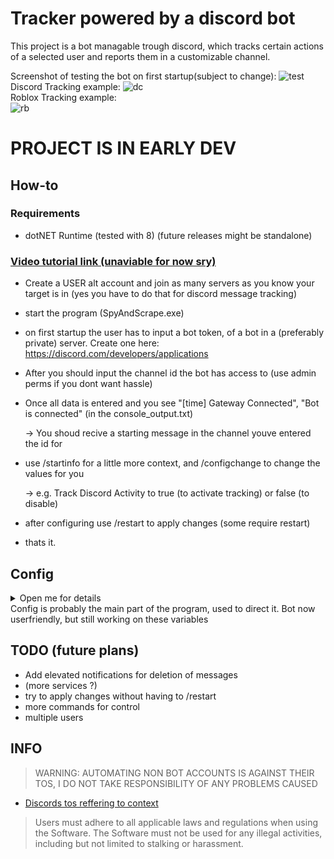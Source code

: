 
# Tracker powered by a discord bot

This project is a bot managable trough discord, which tracks certain actions of a selected user and reports them in a customizable channel.

Screenshot of testing the bot on first startup(subject to change):
![test](https://github.com/user-attachments/assets/5bfdab7f-8a3f-4fb4-b896-d8663d2b62e5)
<br>Discord Tracking example: 
![dc](https://github.com/user-attachments/assets/bd916dba-fdb7-4f29-b892-ed6348f38766)<br>
Roblox Tracking example:<br>
![rb](https://github.com/user-attachments/assets/83a58b3f-40d4-4ebb-a026-48418d3aed38)

# PROJECT IS IN EARLY DEV
## How-to
### Requirements
- dotNET Runtime (tested with 8) (future releases might be standalone)

### [Video tutorial link (unaviable for now sry)](https://youtu.be/wgk_KMtgaXk)


- Create a USER alt account and join as many servers as you know your target is in (yes you have to do that for discord message tracking)
- start the program (SpyAndScrape.exe)
- on first startup the user has to input a bot token, of a bot in a (preferably private) server. Create one here: https://discord.com/developers/applications
- After you should input the channel id the bot has access to (use admin perms if you dont want hassle)
- Once all data is entered and you see 
    "[time] Gateway     Connected",
    "Bot is connected" (in the console_output.txt)
    
    -> You shoud recive a starting message in the channel youve entered the id for
- use /startinfo for a little more context, and /configchange to change the values for you
    
    -> e.g. Track Discord Activity to true (to activate tracking) or false (to disable)

- after configuring use /restart to apply changes (some require restart)

- thats it.


## Config
<details>

<summary>Open me for details</summary>
<br>



| **Name**                     | **Description**                                                                 | **Codename (in JSON)**                     | **Var Type**          |
|------------------------------|---------------------------------------------------------------------------------|--------------------------------------------|-----------------------|
| **Target Name**               | Defines the name of the target (purely decorative)                              | `generalTargetName`                        | `string`              |
| **Bot Decoration**            | Manages the default bot decoration (silly cat by default)                       | `generalBotDecoration`                     | `string`              |
| **Bot Timeout**               | Specifies the time limit the bot is resting (in seconds)                        | `generalBotTimeout`                        | `int`                 |
| **Startup Message**           | Determines if the bot sends a starting message upon startup                     | `sendStartingMessageOnStartup`             | `int` (0 or 1, boolean)|
| **Bot Setup Channel ID**     | Channel ID used for bot setup operations (in app required)                       | `generalBotSetupChannelId`                 | `ulong`               |
| **Bot Log Channel ID**       | Channel ID where bot logs are sent                                              | `generalBotLogChannelId`                   | `ulong`               |
| **Important Channel ID**     | Channel ID for sending important notifications                                 | `generalBotImportantChannelId`             | `ulong`               |
| **Who to Ping**               | Defines who the bot should ping for notifications                              | `generalWhoToPing`                         | `string`              |
| **Track Discord Activity**   | True or false tracking of Discord messages (more soon) (required to track)      | `trackDiscord`                             | `bool`                |
| **Discord Tracking Id**     | Id used for tracking Discord activity (required to track)                        | `discordTrackingId`                       | `ulong`              |
| **Discord Tracking Token**   | Token for authenticating Discord tracking (user account) (required to track)   | `discordTrackingToken`                     | `string`              |
| **Discord Log Level**        | Defines the log level for Discord tracking (also determines if ping) (1-3)      | `discordTrackingLogLevel`                  | `int`                 |
| **Track Roblox Activity**    | Enables or disables tracking of Roblox activity (required to track)              | `trackRoblox`                              | `bool`                |
| **Roblox Tracking User ID**  | User ID used for tracking Roblox activity (required to track)                   | `robloxTrackingUserId`                     | `ulong`               |

- **`string`** just text
- **`int`** is used for whole numbers, including identifiers like log levels
- **`bool`** is used for true/false or binary values (like timeout)
- **`ulong`** is used for large numbers, especially for channel and user IDs

#### **Additionals**:
- required means you need to change this if you want to track that 
 - logLevel can only be between 1-3 (including)
 - for "Startup Message" its an 0 or 1, not bool, bc I had some parsing problems
</details>
Config is probably the main part of the program, used to direct it. Bot now userfriendly, but still working on these variables

## TODO (future plans)

- Add elevated notifications for deletion of messages
- (more services ?)
- try to apply changes without having to /restart
- more commands for control
- multiple users


## INFO

> WARNING: AUTOMATING NON BOT ACCOUNTS IS AGAINST THEIR TOS, I DO NOT TAKE RESPONSIBILITY OF ANY PROBLEMS CAUSED
 - [Discords tos reffering to context](https://support.discord.com/hc/en-us/articles/115002192352-Automated-User-Accounts-Self-Bots)

> Users must adhere to all applicable laws and regulations when using the Software. The Software must not be used for any illegal activities, including but not limited to stalking or harassment.
